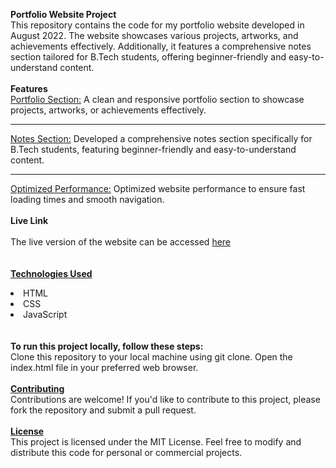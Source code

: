 
<b>Portfolio Website Project</b>
<br>
This repository contains the code for my portfolio website developed in August 2022. The website showcases various projects, artworks, and achievements effectively. Additionally, it features a comprehensive notes section tailored for B.Tech students, offering beginner-friendly and easy-to-understand content.
<br>
<br>
<b>Features</b>
<br>
<u>Portfolio Section:</u> A clean and responsive portfolio section to showcase projects, artworks, or achievements effectively.<hr>
<u>Notes Section:</u> Developed a comprehensive notes section specifically for B.Tech students, featuring beginner-friendly and easy-to-understand content.<hr>
<u>Optimized Performance:</u> Optimized website performance to ensure fast loading times and smooth navigation.
<br>
<br>
<b>Live Link</b>
<br>
<br>
The live version of the website can be accessed  <a href="https://ank-portfolio-website.vercel.app/">here</a><br>
<br>
<br>
<b><u>Technologies Used</b> </u><br>
<li>HTML</li>
<li>CSS</li>
<li>JavaScript</li>
<br>
<br>
<b>To run this project locally, follow these steps:</b>
<br>
Clone this repository to your local machine using git clone.
Open the index.html file in your preferred web browser.
<br>
<br>
<b><u>Contributing</u></b><br>
Contributions are welcome! If you'd like to contribute to this project, please fork the repository and submit a pull request.
<br>
<br>
<b><u>License</u></b><br>
This project is licensed under the MIT License. Feel free to modify and distribute this code for personal or commercial projects.
